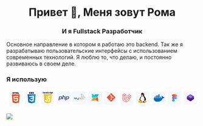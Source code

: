 <h1 align="center">Привет 👋, Меня зовут Рома</h1>
<h3 align="center">И я Fullstack Разработчик </h3>

<p align="left">Основное направление в котором я работаю это backend. Так же я разрабатываю пользовательские интерфейсы с использованием современных технологий. Я люблю то, что делаю, и постоянно развиваюсь в своем деле.</p>
<p align="left">
</p>

<h3 align="left">Я использую</h3>
<p align="left"> 
<img src="https://github.com/rwolfin/rwolfin/blob/main/assets/skil.jpg">
</p>


![](http://github-profile-summary-cards.vercel.app/api/cards/profile-details?username=rwolfin&theme=github)
